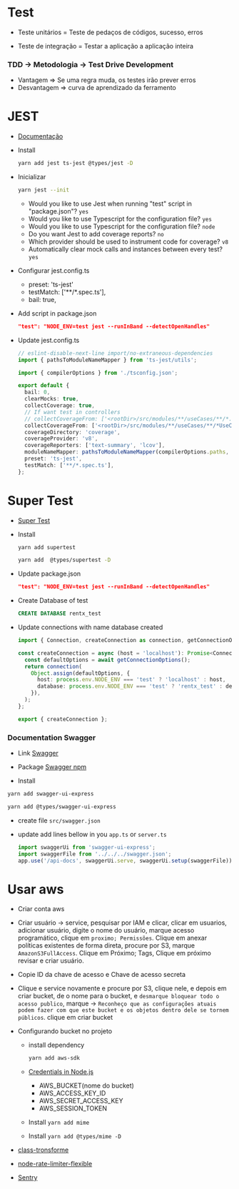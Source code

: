 # Test

- Teste unitários = Teste de pedaços de códigos, sucesso, erros

- Teste de integração = Testar a aplicação a aplicação inteira

### TDD -> Metodologia -> Test Drive Development

- Vantagem => Se uma regra muda, os testes irão prever erros
- Desvantagem => curva de aprendizado da ferramento
# JEST

- [Documentação](https://jestjs.io/pt-BR/)

- Install
  ```bash
  yarn add jest ts-jest @types/jest -D
  ````

- Inicializar
  ```bash
  yarn jest --init
  ```
  - Would you like to use Jest when running "test" script in "package.json"? `yes`
  - Would you like to use Typescript for the configuration file? `yes`
  - Would you like to use Typescript for the configuration file? `node`
  - Do you want Jest to add coverage reports? `no`
  - Which provider should be used to instrument code for coverage? `v8`
  - Automatically clear mock calls and instances between every test? `yes`

- Configurar jest.config.ts
  - preset: 'ts-jest'
  - testMatch: ['**/*.spec.ts'],
  - bail: true,

- Add script in package.json
  ```json
  "test": "NODE_ENV=test jest --runInBand --detectOpenHandles"
  ```

- Update jest.config.ts
  ```ts
  // eslint-disable-next-line import/no-extraneous-dependencies
  import { pathsToModuleNameMapper } from 'ts-jest/utils';

  import { compilerOptions } from './tsconfig.json';

  export default {
    bail: 0,
    clearMocks: true,
    collectCoverage: true,
    // If want test in controllers
    // collectCoverageFrom: ['<rootDir>/src/modules/**/useCases/**/*.ts'],
    collectCoverageFrom: ['<rootDir>/src/modules/**/useCases/**/*UseCase.ts'],
    coverageDirectory: 'coverage',
    coverageProvider: 'v8',
    coverageReporters: ['text-summary', 'lcov'],
    moduleNameMapper: pathsToModuleNameMapper(compilerOptions.paths, { prefix: '<rootDir>/src/' }),
    preset: 'ts-jest',
    testMatch: ['**/*.spec.ts'],
  };
  ```
# Super Test

- [Super Test](https://www.npmjs.com/package/supertest)

- Install
  ```bash
  yarn add supertest
  ```

    ```bash
  yarn add  @types/supertest -D
  ```

- Update package.json
  ```json
  "test": "NODE_ENV=test jest --runInBand --detectOpenHandles"
  ```

- Create Database of test
  ```sql
  CREATE DATABASE rentx_test
  ```

- Update connections with name database created
  ```ts
  import { Connection, createConnection as connection, getConnectionOptions } from 'typeorm';

  const createConnection = async (host = 'localhost'): Promise<Connection> => {
    const defaultOptions = await getConnectionOptions();
    return connection(
      Object.assign(defaultOptions, {
        host: process.env.NODE_ENV === 'test' ? 'localhost' : host,
        database: process.env.NODE_ENV === 'test' ? 'rentx_test' : defaultOptions.database,
      }),
    );
  };

  export { createConnection };
  ```
### Documentation Swagger

- Link [Swagger](https://swagger.io)
- Package [Swagger npm](https://www.npmjs.com/package/swagger-ui-express)

- Install

```bash
yarn add swagger-ui-express
```

```bash
yarn add @types/swagger-ui-express
```

- create file `src/swagger.json`

- update add lines bellow in you `app.ts` or `server.ts`
  ```ts
  import swaggerUi from 'swagger-ui-express';
  import swaggerFile from '../../../swagger.json';
  app.use('/api-docs', swaggerUi.serve, swaggerUi.setup(swaggerFile));
  ```


# Usar aws

- Criar conta aws
- Criar usuário -> service, pesquisar por IAM e clicar, clicar em usuarios, adicionar usuário, digite o nome do usuário, marque acesso programático, clique em `proximo; Permissões`. Clique em anexar políticas existentes de forma direta, procure por S3, marque `AmazonS3FullAccess`. Clique em Próximo; Tags, Clique em próximo revisar e criar usuário.
- Copie ID da chave de acesso e Chave de acesso secreta

- Clique e service novamente e procure por S3, clique nele, e depois em criar bucket, de o nome para o bucket, e `desmarque bloquear todo o acesso publico`, marque -> `Reconheço que as configurações atuais podem fazer com que este bucket e os objetos dentro dele se tornem públicos`. clique em criar bucket

- Configurando bucket no projeto
  - install dependency
    ```bash
    yarn add aws-sdk
    ```
  - [Credentials in Node.js](https://docs.aws.amazon.com/sdk-for-javascript/v2/developer-guide/loading-node-credentials-environment.html)

    - AWS_BUCKET(nome do bucket)
    - AWS_ACCESS_KEY_ID
    - AWS_SECRET_ACCESS_KEY
    - AWS_SESSION_TOKEN

  - Install `yarn add mime`
  - Install `yarn add @types/mime -D`


- [class-tronsforme](https://www.npmjs.com/package/class-transformer)

- [node-rate-limiter-flexible](https://github.com/animir/node-rate-limiter-flexible)


- [Sentry](https://sentry.io/welcome/?utm_source=google&utm_medium=cpc&utm_campaign=9657410528&utm_content=g&utm_term=sentry.io&gclid=CjwKCAjwh5qLBhALEiwAioods5XDS9JnjRWmAoDBDJhT4l4aAmbM16h-L2NGOAN15uouroHYCs1q6xoCE4kQAvD_BwE)
